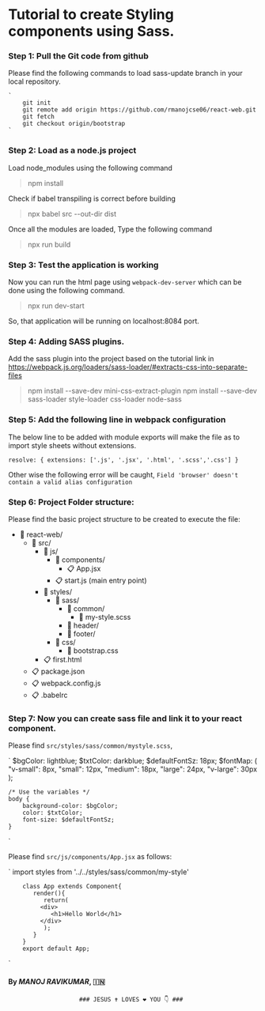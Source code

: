 # Tutorial to create Styling components using Sass.


### Step 1: Pull the Git code from github

Please find the following commands to load sass-update branch in your local repository.

	`
		git init
		git remote add origin https://github.com/rmanojcse06/react-web.git
		git fetch
		git checkout origin/bootstrap
	`

### Step 2: Load as a node.js project

Load node_modules using the following command
> npm install

Check if babel transpiling is correct before building
> npx babel src --out-dir dist

Once all the modules are loaded, Type the following command
> npx run build


### Step 3: Test the application is working
 
 Now you can run the html page using `webpack-dev-server` which can be done using the following command.
 
 > npx run dev-start

 So, that application will be running on localhost:8084 port.
 

### Step 4: Adding SASS plugins.

Add the sass plugin into the project based on the tutorial link in https://webpack.js.org/loaders/sass-loader/#extracts-css-into-separate-files

> npm install --save-dev mini-css-extract-plugin 
> npm install --save-dev sass-loader style-loader css-loader node-sass


### Step 5: Add the following line in webpack configuration

The below line to be added with module exports will make the file as to import style sheets without extensions.

`
	resolve: {
		extensions: ['.js', '.jsx', '.html', '.scss','.css']
	}
`

Other wise the following error will be caught,
`
	Field 'browser' doesn't contain a valid alias configuration
`

### Step 6: Project Folder structure:

Please find the basic project structure to be created to execute the file:  	

- :open_file_folder: react-web/
	- :open_file_folder: src/
		- :open_file_folder: js/
			- :open_file_folder: components/
				- :clipboard: App.jsx		
			- :clipboard: start.js (main entry point)
		- :open_file_folder: styles/
			- :open_file_folder: sass/
				- :open_file_folder: common/
					- :pushpin: my-style.scss
				- :open_file_folder: header/
				- :open_file_folder: footer/
			- :open_file_folder: css/
				- :pushpin: bootstrap.css 		
		- :clipboard: first.html 	
	- :clipboard: package.json
	- :clipboard: webpack.config.js
	- :clipboard: .babelrc



### Step 7: Now you can create sass file and link it to your react component.

Please find `src/styles/sass/common/mystyle.scss`,  

`
	$bgColor: lightblue;
	$txtColor: darkblue;
	$defaultFontSz: 18px;
	$fontMap: (
		"v-small": 8px,
		"small": 12px,
		"medium": 18px,
		"large": 24px,
		"v-large": 30px
	);

	/* Use the variables */
	body {
		background-color: $bgColor;
		color: $txtColor;
		font-size: $defaultFontSz;
	}
`

Please find `src/js/components/App.jsx` as follows:

`
		import styles from '../../styles/sass/common/my-style'

		class App extends Component{
		   render(){
		      return(
			 <div>
			    <h1>Hello World</h1>
			 </div>
		      );
		   }
		}
		export default App;
`
 
#### By *MANOJ RAVIKUMAR*, :india:	
																		
						### JESUS ✝️ LOVES ❤️ YOU 👇 ###
